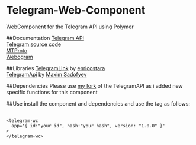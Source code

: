 # Telegram-Web-Component
WebComponent for the Telegram API using Polymer

##Documentation
[Telegram API](https://core.telegram.org/#telegram-api)   
[Telegram source code](https://telegram.org/apps#source-code)   
[MTProto](https://core.telegram.org/mtproto)   
[Webogram](https://github.com/zhukov/webogram)

##Libraries
[TelegramLink](https://github.com/enricostara/telegram.link) by [enricostara](https://github.com/enricostara)   
[TelegramApi](https://github.com/sunriselink/TelegramApi) by [Maxim Sadofyev](https://github.com/sunriselink)

##Dependencies
Please use [my fork](https://github.com/fjcaballero/TelegramApi) of the TelegramAPI as i added new specific functions for this component

##Use
install the component and dependencies and use the tag as follows:   
```
<telegram-wc
  app='{ id:"your id", hash:"your hash", version: "1.0.0" }'
>
</telegram-wc>
```
